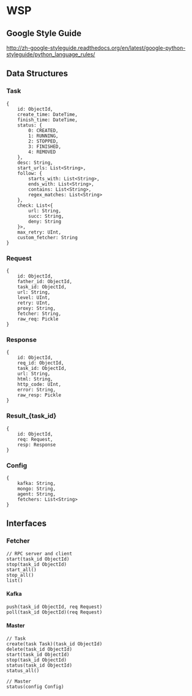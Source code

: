 WSP
===

Google Style Guide
---
<http://zh-google-styleguide.readthedocs.org/en/latest/google-python-styleguide/python_language_rules/>

Data Structures
---

### Task

```
{
	id: ObjectId,
	create_time: DateTime,
	finish_time: DateTime,
	status: {
		0: CREATED,
		1: RUNNING,
		2: STOPPED,
		3: FINISHED,
		4: REMOVED
	},
	desc: String,
	start_urls: List<String>,
	follow: {
		starts_with: List<String>,
		ends_with: List<String>,
		contains: List<String>,
		regex_matches: List<String>
	},
	check: List<{
		url: String,
		succ: String,
		deny: String
	}>,
	max_retry: UInt,
	custom_fetcher: String
}
```

### Request

```
{
	id: ObjectId,
	father_id: ObjectId,
	task_id: ObjectId,
	url: String,
	level: UInt,
	retry: UInt,
	proxy: String,
	fetcher: String,
	raw_req: Pickle
}
```

### Response

```
{
	id: ObjectId,
	req_id: ObjectId,	
	task_id: ObjectId,
	url: String,
	html: String,
	http_code: UInt,
	error: String,
	raw_resp: Pickle
}
```

### Result_{task_id}

```
{
	id: ObjectId,
	req: Request,
	resp: Response
}
```

### Config

```
{
	kafka: String,
	mongo: String,
	agent: String,
	fetchers: List<String>
}
```

Interfaces
---

### Fetcher

```
// RPC server and client
start(task_id ObjectId) 
stop(task_id ObjectId)
start_all() 
stop_all()
list()
```

#### Kafka

```
push(task_id ObjectId, req Request)
poll(task_id ObjectId)(req Request)
```

#### Master

```
// Task
create(task Task)(task_id ObjectId) 
delete(task_id ObjectId)
start(task_id ObjectId) 
stop(task_id ObjectId)
status(task_id ObjectId)
status_all()

// Master
status(config Config)
```
